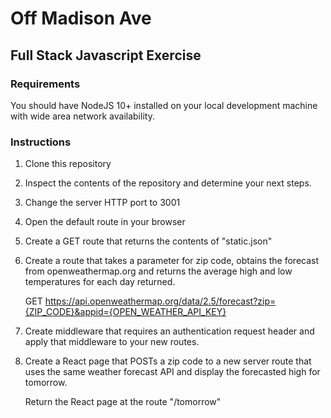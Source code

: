 # Off Madison Ave

## Full Stack Javascript Exercise

### Requirements

You should have NodeJS 10+ installed on your local development machine with wide area network availability.

### Instructions

1)  Clone this repository

2)  Inspect the contents of the repository and determine your next steps.

3)  Change the server HTTP port to 3001

4)  Open the default route in your browser

5)  Create a GET route that returns the contents of "static.json"

6)  Create a route that takes a parameter for zip code, obtains the 
    forecast from openweathermap.org and returns the average 
    high and low temperatures for each day returned.

    GET https://api.openweathermap.org/data/2.5/forecast?zip={ZIP_CODE}&appid={OPEN_WEATHER_API_KEY}

7)  Create middleware that requires an authentication request header 
    and apply that middleware to your new routes.

8)  Create a React page that POSTs a zip code to a new server route that uses the 
    same weather forecast API and display the forecasted high for tomorrow.  
    
    Return the React page at the route "/tomorrow"